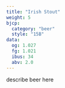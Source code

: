 ```yaml
---
title: "Irish Stout"
weight: 5
bjcp:
  category: "beer"
  style: "15B"
data:
  og: 1.027
  fg: 1.021
  ibus: 34
  abv: 2.0
---
```


describe beer here
